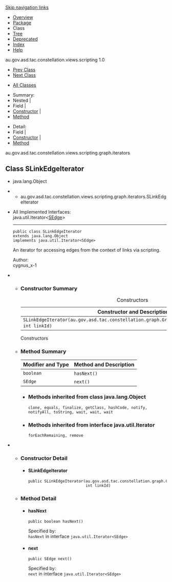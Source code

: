 <div class="topNav">

<span id="navbar.top"></span>

<div class="skipNav">

[Skip navigation links](../ext/docs/CoreScriptingView/src/au/gov/asd/tac/constellation/views/scripting/docs/javadoc/graph/iterators/SLinkEdgeIterator.md#skip.navbar.top "Skip navigation links")

</div>

<span id="navbar.top.firstrow"></span>

-   [Overview](../ext/docs/CoreScriptingView/src/au/gov/asd/tac/constellation/views/scripting/docs/javadoc/overview-summary.md)
-   [Package](../ext/docs/CoreScriptingView/src/au/gov/asd/tac/constellation/views/scripting/docs/javadoc/graph/iterators/package-summary.md)
-   Class
-   [Tree](../ext/docs/CoreScriptingView/src/au/gov/asd/tac/constellation/views/scripting/docs/javadoc/graph/iterators/package-tree.md)
-   [Deprecated](../ext/docs/CoreScriptingView/src/au/gov/asd/tac/constellation/views/scripting/docs/javadoc/deprecated-list.md)
-   [Index](../ext/docs/CoreScriptingView/src/au/gov/asd/tac/constellation/views/scripting/docs/javadoc/index-all.md)
-   [Help](../ext/docs/CoreScriptingView/src/au/gov/asd/tac/constellation/views/scripting/docs/javadoc/help-doc.md)

<div class="aboutLanguage">

au.gov.asd.tac.constellation.views.scripting 1.0

</div>

</div>

<div class="subNav">

-   [<span
    class="typeNameLink">Prev Class</span>](../ext/docs/CoreScriptingView/src/au/gov/asd/tac/constellation/views/scripting/docs/javadoc/graph/iterators/SEdgeTransactionIterator.md "class in au.gov.asd.tac.constellation.views.scripting.graph.iterators")
-   [<span
    class="typeNameLink">Next Class</span>](../ext/docs/CoreScriptingView/src/au/gov/asd/tac/constellation/views/scripting/docs/javadoc/graph/iterators/SLinkIterator.md "class in au.gov.asd.tac.constellation.views.scripting.graph.iterators")

<!-- -->

-   [All Classes](../ext/docs/CoreScriptingView/src/au/gov/asd/tac/constellation/views/scripting/docs/javadoc/allclasses-noframe.md)

<div>

</div>

<div>

-   Summary: 
-   Nested | 
-   Field | 
-   [Constructor](../ext/docs/CoreScriptingView/src/au/gov/asd/tac/constellation/views/scripting/docs/javadoc/graph/iterators/SLinkEdgeIterator.md#constructor.summary) | 
-   [Method](../ext/docs/CoreScriptingView/src/au/gov/asd/tac/constellation/views/scripting/docs/javadoc/graph/iterators/SLinkEdgeIterator.md#method.summary)

<!-- -->

-   Detail: 
-   Field | 
-   [Constructor](../ext/docs/CoreScriptingView/src/au/gov/asd/tac/constellation/views/scripting/docs/javadoc/graph/iterators/SLinkEdgeIterator.md#constructor.detail) | 
-   [Method](../ext/docs/CoreScriptingView/src/au/gov/asd/tac/constellation/views/scripting/docs/javadoc/graph/iterators/SLinkEdgeIterator.md#method.detail)

</div>

<span id="skip.navbar.top"></span>

</div>

<div class="header">

<div class="subTitle">

au.gov.asd.tac.constellation.views.scripting.graph.iterators

</div>

## Class SLinkEdgeIterator

</div>

<div class="contentContainer">

-   java.lang.Object

-   -   au.gov.asd.tac.constellation.views.scripting.graph.iterators.SLinkEdgeIterator

<div class="description">

-   All Implemented Interfaces:  
    java.util.Iterator\<[SEdge](../ext/docs/CoreScriptingView/src/au/gov/asd/tac/constellation/views/scripting/docs/javadoc/graph/SEdge.md "class in au.gov.asd.tac.constellation.views.scripting.graph")\>

    ------------------------------------------------------------------------

      

        public class SLinkEdgeIterator
        extends java.lang.Object
        implements java.util.Iterator<SEdge>

    <div class="block">

    An iterator for accessing edges from the context of links via
    scripting.

    </div>

    <span class="simpleTagLabel">Author:</span>  
    cygnus_x-1

</div>

<div class="summary">

-   -   <span id="constructor.summary"></span>

        ### Constructor Summary

        <table class="memberSummary" data-border="0" data-cellpadding="3" data-cellspacing="0" data-summary="Constructor Summary table, listing constructors, and an explanation">
        <caption><span>Constructors</span><span class="tabEnd"> </span></caption>
        <thead>
        <tr class="header">
        <th class="colOne" scope="col">Constructor and Description</th>
        </tr>
        </thead>
        <tbody>
        <tr class="odd altColor">
        <td class="colOne"><code>SLinkEdgeIterator(au.gov.asd.tac.constellation.graph.GraphReadMethods readableGraph,                                                 int linkId)</code> </td>
        </tr>
        </tbody>
        </table>

        Constructors<span class="tabEnd"> </span>

    <!-- -->

    -   <span id="method.summary"></span>

        ### Method Summary

        <table class="memberSummary" data-border="0" data-cellpadding="3" data-cellspacing="0" data-summary="Method Summary table, listing methods, and an explanation">
        <thead>
        <tr class="header">
        <th class="colFirst" scope="col">Modifier and Type</th>
        <th class="colLast" scope="col">Method and Description</th>
        </tr>
        </thead>
        <tbody>
        <tr id="i0" class="odd altColor">
        <td class="colFirst"><code>boolean</code></td>
        <td class="colLast"><code>hasNext()</code> </td>
        </tr>
        <tr id="i1" class="even rowColor">
        <td class="colFirst"><code>SEdge</code></td>
        <td class="colLast"><code>next()</code> </td>
        </tr>
        </tbody>
        </table>

        -   <span
            id="methods.inherited.from.class.java.lang.Object"></span>

            ### Methods inherited from class java.lang.Object

            `clone, equals, finalize, getClass, hashCode, notify, notifyAll, toString, wait, wait, wait`

        <!-- -->

        -   <span
            id="methods.inherited.from.class.java.util.Iterator"></span>

            ### Methods inherited from interface java.util.Iterator

            `forEachRemaining, remove`

</div>

<div class="details">

-   -   <span id="constructor.detail"></span>

        ### Constructor Detail

        <span
        id="SLinkEdgeIterator-au.gov.asd.tac.constellation.graph.GraphReadMethods-int-"></span>

        -   #### SLinkEdgeIterator

                public SLinkEdgeIterator(au.gov.asd.tac.constellation.graph.GraphReadMethods readableGraph,
                                         int linkId)

    <!-- -->

    -   <span id="method.detail"></span>

        ### Method Detail

        <span id="hasNext--"></span>

        -   #### hasNext

                public boolean hasNext()

            <span class="overrideSpecifyLabel">Specified by:</span>  
            `hasNext` in interface `java.util.Iterator<SEdge>`

        <span id="next--"></span>

        -   #### next

                public SEdge next()

            <span class="overrideSpecifyLabel">Specified by:</span>  
            `next` in interface `java.util.Iterator<SEdge>`

</div>

</div>
